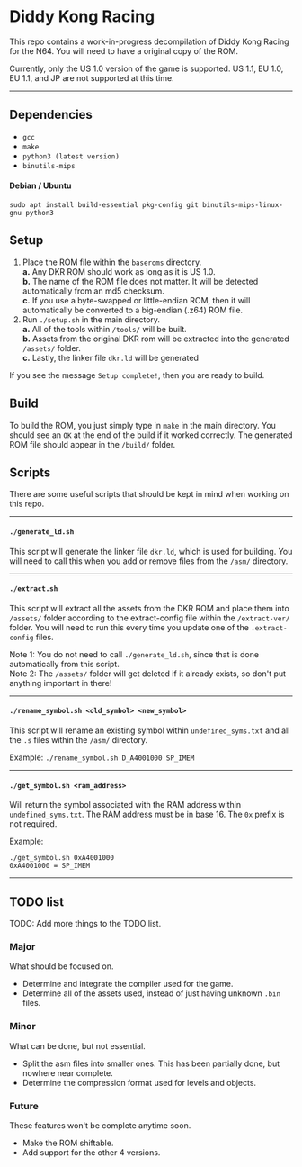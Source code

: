 # Diddy Kong Racing

This repo contains a work-in-progress decompilation of Diddy Kong Racing for the N64. You will need to have a original copy of the ROM.

Currently, only the US 1.0 version of the game is supported. US 1.1, EU 1.0, EU 1.1, and JP are not supported at this time.

---

## Dependencies

* `gcc`
* `make`
* `python3 (latest version)`
* `binutils-mips`

#### Debian / Ubuntu

`sudo apt install build-essential pkg-config git binutils-mips-linux-gnu python3`


## Setup
1. Place the ROM file within the `baseroms` directory.  
    **a.** Any DKR ROM should work as long as it is US 1.0.  
    **b.** The name of the ROM file does not matter. It will be detected automatically from an md5 checksum.  
    **c.** If you use a byte-swapped or little-endian ROM, then it will automatically be converted to a big-endian (.z64) ROM file.  
2. Run `./setup.sh` in the main directory.  
    **a.** All of the tools within `/tools/` will be built.  
    **b.** Assets from the original DKR rom will be extracted into the generated `/assets/` folder.  
    **c.** Lastly, the linker file `dkr.ld` will be generated  
  
If you see the message `Setup complete!`, then you are ready to build.

## Build

To build the ROM, you just simply type in `make` in the main directory. You should see an `OK` at the end of the build if it worked correctly. The generated ROM file should appear in the `/build/` folder. 

## Scripts

There are some useful scripts that should be kept in mind when working on this repo.

---

#### `./generate_ld.sh`

This script will generate the linker file `dkr.ld`, which is used for building. You will need to call this when you add or remove files from the `/asm/` directory.

---

#### `./extract.sh`

This script will extract all the assets from the DKR ROM and place them into `/assets/` folder according to the extract-config file within the `/extract-ver/` folder. You will need to run this every time you update one of the `.extract-config` files.

Note 1: You do not need to call `./generate_ld.sh`, since that is done automatically from this script.  
Note 2: The `/assets/` folder will get deleted if it already exists, so don't put anything important in there! 

---

#### `./rename_symbol.sh <old_symbol> <new_symbol>`

This script will rename an existing symbol within `undefined_syms.txt` and all the `.s` files within the `/asm/` directory.

Example: `./rename_symbol.sh D_A4001000 SP_IMEM`

---

#### `./get_symbol.sh <ram_address>`

Will return the symbol associated with the RAM address within `undefined_syms.txt`. The RAM address must be in base 16. The `0x` prefix is not required.

Example: 
```
./get_symbol.sh 0xA4001000
0xA4001000 = SP_IMEM
```

---

## TODO list

TODO: Add more things to the TODO list.

### Major

What should be focused on.

* Determine and integrate the compiler used for the game.
* Determine all of the assets used, instead of just having unknown `.bin` files.

### Minor

What can be done, but not essential.

* Split the asm files into smaller ones. This has been partially done, but nowhere near complete.
* Determine the compression format used for levels and objects.

### Future

These features won't be complete anytime soon.

* Make the ROM shiftable.
* Add support for the other 4 versions.
